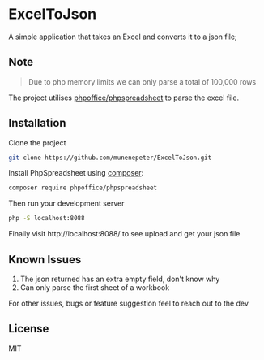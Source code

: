 # ExcelToJson
A simple application that takes an Excel and converts it to a json file;

## Note

> Due to php memory limits we can only parse a total of 100,000 rows

The project utilises [phpoffice/phpspreadsheet](https://github.com/PHPOffice/PhpSpreadsheet) to parse the excel file.

## Installation

Clone the project

```sh
git clone https://github.com/munenepeter/ExcelToJson.git
```

Install PhpSpreadsheet using [composer](https://getcomposer.org):

```sh
composer require phpoffice/phpspreadsheet
```

Then run your development server

```sh
php -S localhost:8088
```
Finally visit http://localhost:8088/ to see upload and get your json file


## Known Issues
 1. The json returned has an extra empty field, don't know why
 2. Can only parse the first sheet of a workbook 

 For other issues, bugs or feature suggestion feel to reach out to the dev
## License

MIT
